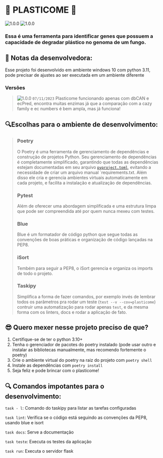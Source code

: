 [tag1-image]: https://img.shields.io/badge/-1.0.0-purple

[python-image]:https://img.shields.io/badge/python-^3.10-yellow
[poetry-image]: https://img.shields.io/badge/poetry-^1.5.1-blue


# 🍄 PLASTICOME 🍄
![1.0.0][python-image] ![1.0.0][poetry-image]
### Essa é uma ferramenta para identificar genes que possuem a capacidade de degradar plástico no genoma de um fungo.

## 💙 Notas da desenvolvedora:
Esse projeto foi desenvolvido em ambiente windows 10 com python 3.11, pode precisar de ajustes ao ser executada em um ambiente diferente

### Versões
>![1.0.0][tag1-image] `07/11/2023`
> Plasticome funcionando apenas com dbCAN e ecPred, encontra muitas enzimas já que a comparação com a cazy family e ec numbers é bem ampla, mas já funciona!

## 🔍Escolhas para o ambiente de desenvolvimento:
> ### Poetry
> O Poetry é uma ferramenta de gerenciamento de dependências e construção de projetos Python. Seu gerenciamento de dependências é completamente simplificado, garantindo que todas as dependências estejam documentadas em seu arquivo  [`pyproject.toml`](pyproject.toml), evitando a necessidade de criar um arquivo manual `requirements.txt. Além disso ele cria e gerencia ambientes virtuais automaticamente em cada projeto, e facilita a instalação e atualização de dependências.
>
> ### Pytest
> Além de oferecer uma abordagem simplificada e uma estrutura limpa que pode ser compreendida até por quem nunca mexeu com testes.
>
> ### Blue
> Blue é um formatador de código python que segue todas as convenções de boas práticas e organização de código lançadas na PEP8.
>
> ### iSort
>Tembém para seguir a PEP8, o iSort gerencia e organiza os imports de todo o projeto.
>
> ### Taskipy
> Simplifica a forma de fazer comandos, por exemplo invés de lembrar todos os parâmetros pra rodar um teste (`test --v --cov=plasticome`) contruir uma automatização para rodar apenas `test`, e da mesma forma com os linters, docs e rodar a aplicação de fato.

## 😎 Quero mexer nesse projeto preciso de que?
1. Certifique-se de ter o python 3.10+
2. Tenha o gerenciador de pacotes do poetry instalado (pode usar outro e instalar as bibliotecas manualmente, mas recomendo fortemente o poetry)
2. Crie o ambiente virtual do poetry na raiz do projeto com `poetry shell`
2. Instale as dependências com `poetry install`
2. Seja feliz e pode brincar com o plasticome!

## 🔍 Comandos impotantes para o desenvolvimento:
`task - l`: Comando do taskipy para listar as tarefas configuradas

`task lint`: Verifica se o código está seguindo as convenções da PEP8, usando blue e isort

`task docs`: Serve a documentação

`task teste`: Executa os testes da aplicação

`task run`: Executa o servidor flask
